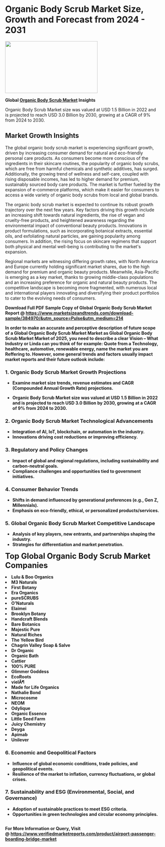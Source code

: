 <H1>Organic Body Scrub Market Size, Growth and Forecast from 2024 - 2031</H1><img class="aligncenter size-medium wp-image-584254" src="https://thirdeyenews.in/wp-content/uploads/2024/09/Global-Market-Research-300x168.jpeg" alt="" width="300" height="168" /><p><strong>Global&nbsp;<a href="https://www.marketsizeandtrends.com/download-sample/384970/&amp;utm_source=Pulse&amp;utm_medium=214">Organic Body Scrub Market</a> Insights</strong></p><p>Organic Body Scrub Market size was valued at USD 1.5 Billion in 2022 and is projected to reach USD 3.0 Billion by 2030, growing at a CAGR of 9% from 2024 to 2030.</p><p><h2>Market Growth Insights</h2> <p>The global organic body scrub market is experiencing significant growth, driven by increasing consumer demand for natural and eco-friendly personal care products. As consumers become more conscious of the ingredients in their skincare routines, the popularity of organic body scrubs, which are free from harmful chemicals and synthetic additives, has surged. Additionally, the growing trend of wellness and self-care, coupled with rising disposable incomes, has led to higher demand for premium, sustainably sourced body care products. The market is further fueled by the expansion of e-commerce platforms, which make it easier for consumers to access a wide variety of organic body scrubs from local and global brands.</p> <p><strong></strong></p> <p>The organic body scrub market is expected to continue its robust growth trajectory over the next few years. Key factors driving this growth include an increasing shift towards natural ingredients, the rise of vegan and cruelty-free products, and heightened awareness regarding the environmental impact of conventional beauty products. Innovations in product formulations, such as incorporating botanical extracts, essential oils, and exfoliating natural particles, are gaining popularity among consumers. In addition, the rising focus on skincare regimens that support both physical and mental well-being is contributing to the market's expansion.</p> <p>Regional markets are witnessing differing growth rates, with North America and Europe currently holding significant market shares, due to the high demand for premium and organic beauty products. Meanwhile, Asia-Pacific is emerging as a key market, thanks to growing middle-class populations and an increasing preference for organic and natural beauty products. The competitive landscape is becoming more fragmented, with numerous local and international players innovating and diversifying their product portfolios to cater to the evolving needs of consumers.</p> <p><strong></p><p><span class=""><strong>Download Full PDF Sample Copy of Global Organic Body Scrub Market Report</strong> @ <a href="https://www.marketsizeandtrends.com/download-sample/384970/&amp;utm_source=Pulse&amp;utm_medium=214" target="_blank">https://www.marketsizeandtrends.com/download-sample/384970/&amp;utm_source=Pulse&amp;utm_medium=214</a></span></p><p>In order to make an accurate and perceptive description of future scope of a Global&nbsp;Organic Body Scrub Market Market as Global&nbsp;Organic Body Scrub Market Market of 2025, you need to describe a clear Vision &ndash; What Industry or Linda can you think of for example: Quote from a Technology, healthcare, automotive, renewable energy, name the market you are Reffering to. However, some general trends and factors usually impact market reports and their future outlook include:</p><h3>1.&nbsp;<strong>Organic Body Scrub Market Growth Projections</strong></h3><ul><li>Examine market size trends, revenue estimates and CAGR (Compounded Annual Growth Rate) projections.</li><li><p>Organic Body Scrub Market size was valued at USD 1.5 Billion in 2022 and is projected to reach USD 3.0 Billion by 2030, growing at a CAGR of 9% from 2024 to 2030.</p></li></ul><h3>2.&nbsp;<strong>Organic Body Scrub Market Technological Advancements</strong></h3><ul><li>Integration of AI, IoT, blockchain, or automation in the industry.</li><li>Innovations driving cost reductions or improving efficiency.</li></ul><h3>3.&nbsp;<strong>Regulatory and Policy Changes</strong></h3><ul><li>Impact of global and regional regulations, including sustainability and carbon-neutral goals.</li><li>Compliance challenges and opportunities tied to government initiatives.</li></ul><h3>4.&nbsp;<strong>Consumer Behavior Trends</strong></h3><ul><li>Shifts in demand influenced by generational preferences (e.g., Gen Z, Millennials).</li><li>Emphasis on eco-friendly, ethical, or personalized products/services.</li></ul><h3>5.&nbsp;<strong>Global Organic Body Scrub Market Competitive Landscape</strong></h3><ul><li>Analysis of key players, new entrants, and partnerships shaping the industry.</li><li>Strategies for differentiation and market penetration.</li></ul><p data-pm-slice="1 1 []"><span style="color: inherit; font-family: inherit; font-size: 25px;">Top Global Organic Body Scrub Market Companies</span></p><div class="" data-test-id=""><p><li>Lulu & Boo Organics</li><li> M3 Naturals</li><li> First Botany</li><li> Era Organics</li><li> pureSCRUBS</li><li> O'Naturals</li><li> Elaimei</li><li> Brooklyn Botany</li><li> Handcraft Blends</li><li> Bare Botanics</li><li> Majestic Pure</li><li> Natural Riches</li><li> The Yellow Bird</li><li> Chagrin Valley Soap & Salve</li><li> Dr Organic</li><li> Organic Bath</li><li> Cattier</li><li> 100% PURE</li><li> Glimmer Goddess</li><li> EcoRoots</li><li> vielÃ¶</li><li> Made for Life Organics</li><li> Nathalie Bond</li><li> Microcosme</li><li> NEOM</li><li> Odylique</li><li> Organic Essence</li><li> Little Seed Farm</li><li> Juicy Chemistry</li><li> Deyga</li><li> Apimab</li><li> Unilever</li></p></div><h3>6.&nbsp;<strong>Economic and Geopolitical Factors</strong></h3><ul><li>Influence of global economic conditions, trade policies, and geopolitical events.</li><li>Resilience of the market to inflation, currency fluctuations, or global crises.</li></ul><h3>7.&nbsp;<strong>Sustainability and ESG (Environmental, Social, and Governance)</strong></h3><ul><li>Adoption of sustainable practices to meet ESG criteria.</li><li>Opportunities in green technologies and circular economy principles.</li></ul><h2><strong style="font-size: 14px;">For More Information or Query, Visit @&nbsp;</strong><a style="background-color: #ffffff; font-size: 14px;" href="https://www.marketsizeandtrends.com/report/organic-body-scrub-market/" target="_blank">https://www.verifiedmarketreports.com/product/airport-passenger-boarding-bridge-market</a></h2>
